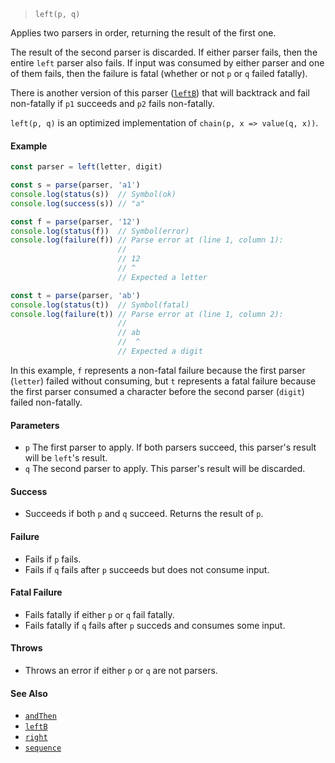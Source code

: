 <!--
 Copyright (c) 2020 Thomas J. Otterson
 
 This software is released under the MIT License.
 https://opensource.org/licenses/MIT
-->

> `left(p, q)`

Applies two parsers in order, returning the result of the first one.

The result of the second parser is discarded. If either parser fails, then the entire `left` parser also fails. If input was consumed by either parser and one of them fails, then the failure is fatal (whether or not `p` or `q` failed fatally).

There is another version of this parser ([`leftB`](leftb.md)) that will backtrack and fail non-fatally if `p1` succeeds and `p2` fails non-fatally.

`left(p, q)` is an optimized implementation of `chain(p, x => value(q, x))`.

#### Example

```javascript
const parser = left(letter, digit)

const s = parse(parser, 'a1')
console.log(status(s))  // Symbol(ok)
console.log(success(s)) // "a"

const f = parse(parser, '12')
console.log(status(f))  // Symbol(error)
console.log(failure(f)) // Parse error at (line 1, column 1):
                        //
                        // 12
                        // ^
                        // Expected a letter

const t = parse(parser, 'ab')
console.log(status(t))  // Symbol(fatal)
console.log(failure(t)) // Parse error at (line 1, column 2):
                        //
                        // ab
                        //  ^
                        // Expected a digit
```

In this example, `f` represents a non-fatal failure because the first parser (`letter`) failed without consuming, but `t` represents a fatal failure because the first parser consumed a character before the second parser (`digit`) failed non-fatally.

#### Parameters

* `p` The first parser to apply. If both parsers succeed, this parser's result will be `left`'s result.
* `q` The second parser to apply. This parser's result will be discarded.

#### Success

* Succeeds if both `p` and `q` succeed. Returns the result of `p`.

#### Failure

* Fails if `p` fails.
* Fails if `q` fails after `p` succeeds but does not consume input.

#### Fatal Failure

* Fails fatally if either `p` or `q` fail fatally.
* Fails fatally if `q` fails after `p` succeds and consumes some input.

#### Throws

* Throws an error if either `p` or `q` are not parsers.

#### See Also

* [`andThen`](andthen.md)
* [`leftB`](leftb.md)
* [`right`](right.md)
* [`sequence`](sequence.md)